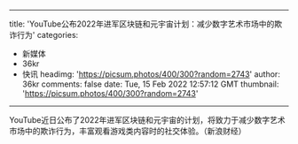 
---
title: 'YouTube公布2022年进军区块链和元宇宙计划：减少数字艺术市场中的欺诈行为'
categories: 
 - 新媒体
 - 36kr
 - 快讯
headimg: 'https://picsum.photos/400/300?random=2743'
author: 36kr
comments: false
date: Tue, 15 Feb 2022 12:57:12 GMT
thumbnail: 'https://picsum.photos/400/300?random=2743'
---

<div>   
YouTube近日公布了2022年进军区块链和元宇宙的计划，将致力于减少数字艺术市场中的欺诈行为，丰富观看游戏类内容时的社交体验。（新浪财经）  
</div>
            